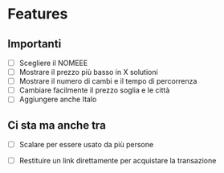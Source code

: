 # Features 
## Importanti
- [ ] Scegliere il NOMEEE 
- [ ] Mostrare il prezzo più basso in X solutioni
- [ ] Mostrare il numero di cambi e il tempo di percorrenza
- [ ] Cambiare facilmente il prezzo soglia e le città
- [ ] Aggiungere anche Italo

## Ci sta ma anche tra
- [ ] Scalare per essere usato da più persone
- [ ] Restituire un link direttamente per acquistare la transazione 

